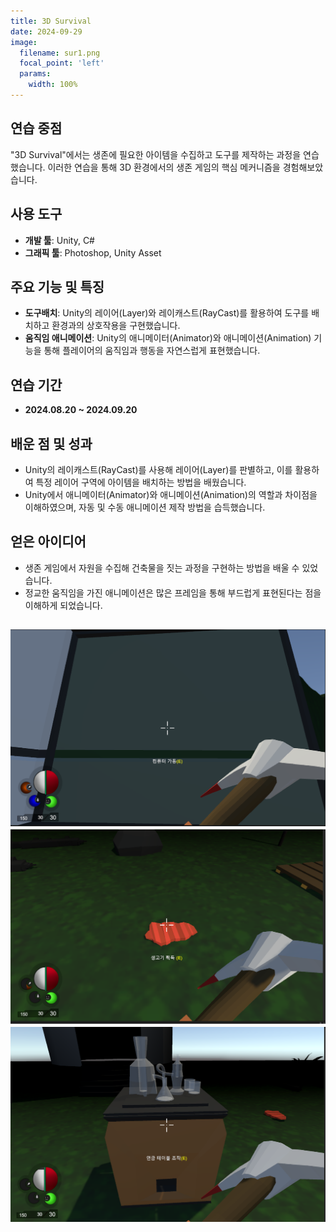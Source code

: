 ```yaml
---
title: 3D Survival
date: 2024-09-29
image:
  filename: sur1.png
  focal_point: 'left'
  params:
    width: 100%
---
```


## 연습 중점
"3D Survival"에서는 생존에 필요한 아이템을 수집하고 도구를 제작하는 과정을 연습했습니다. 이러한 연습을 통해 3D 환경에서의 생존 게임의 핵심 메커니즘을 경험해보았습니다.

## 사용 도구
- **개발 툴**: Unity, C#
- **그래픽 툴**: Photoshop, Unity Asset

## 주요 기능 및 특징
- **도구배치**: Unity의 레이어(Layer)와 레이캐스트(RayCast)를 활용하여 도구를 배치하고 환경과의 상호작용을 구현했습니다.
- **움직임 애니메이션**: Unity의 애니메이터(Animator)와 애니메이션(Animation) 기능을 통해 플레이어의 움직임과 행동을 자연스럽게 표현했습니다.

## 연습 기간
- **2024.08.20 ~ 2024.09.20**

## 배운 점 및 성과
- Unity의 레이캐스트(RayCast)를 사용해 레이어(Layer)를 판별하고, 이를 활용하여 특정 레이어 구역에 아이템을 배치하는 방법을 배웠습니다.
- Unity에서 애니메이터(Animator)와 애니메이션(Animation)의 역할과 차이점을 이해하였으며, 자동 및 수동 애니메이션 제작 방법을 습득했습니다.

## 얻은 아이디어
- 생존 게임에서 자원을 수집해 건축물을 짓는 과정을 구현하는 방법을 배울 수 있었습니다.
- 정교한 움직임을 가진 애니메이션은 많은 프레임을 통해 부드럽게 표현된다는 점을 이해하게 되었습니다.

![](sur2.png)
![](sur3.png)
![](sur4.png)
---
